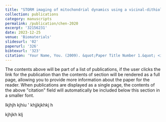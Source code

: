 ```yaml
---
title: "STORM imaging of mitochondrial dynamics using a vicinal-dithiol-proteins-targeted probe"
collection: publications
category: manuscripts
permalink: /publication/chen-2020
excerpt: '32156231'
date: 2023-12-25
venue: 'Biomaterials'
slidesurl: '02'
paperurl: '326'
bibtexurl: '323'
citation: 'Your Name, You. (2009). &quot;Paper Title Number 1.&quot; <i>Journal 1</i>. 1(1).'
---
```

The contents above will be part of a list of publications, if the user clicks the link for the publication than the contents of section will be rendered as a full page, allowing you to provide more information about the paper for the reader. When publications are displayed as a single page, the contents of the above "citation" field will automatically be included below this section in a smaller font.

lkjhjh kjhiu '
khjjkjkhkj h


kjhjkh klj 